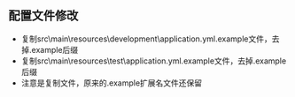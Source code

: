 ## 配置文件修改
* 复制src\main\resources\development\application.yml.example文件，去掉.example后缀
* 复制src\main\resources\test\application.yml.example文件，去掉.example后缀
* 注意是复制文件，原来的.example扩展名文件还保留

